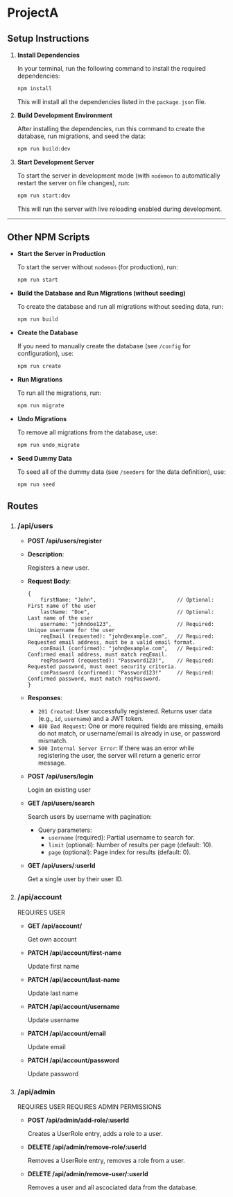 # ProjectA

## Setup Instructions

1. **Install Dependencies**

    In your terminal, run the following command to install the required dependencies:

    ```bash
    npm install
    ```

    This will install all the dependencies listed in the `package.json` file.

2. **Build Development Environment**

    After installing the dependencies, run this command to create the database, run migrations, and seed the data:

    ```bash
    npm run build:dev
    ```

3. **Start Development Server**

    To start the server in development mode (with `nodemon` to automatically restart the server on file changes), run:

    ```bash
    npm run start:dev
    ```

    This will run the server with live reloading enabled during development.

---

## Other NPM Scripts

- **Start the Server in Production**

    To start the server without `nodemon` (for production), run:

    ```bash
    npm run start
    ```

- **Build the Database and Run Migrations (without seeding)**

    To create the database and run all migrations without seeding data, run:

    ```bash
    npm run build
    ```

- **Create the Database**

    If you need to manually create the database (see `/config` for configuration), use:

    ```bash
    npm run create
    ```

- **Run Migrations**

    To run all the migrations, run:

    ```bash
    npm run migrate
    ```

- **Undo Migrations**

    To remove all migrations from the database, use:

    ```bash
    npm run undo_migrate
    ```

- **Seed Dummy Data**

    To seed all of the dummy data (see `/seeders` for the data definition), use:

    ```bash
    npm run seed
    ```

## Routes

1. ### /api/users

    - **POST /api/users/register**

    - **Description**:
    
        Registers a new user.

    - **Request Body**:

        ```
        {
            firstName: "John",                          // Optional: First name of the user
            lastName: "Doe",                            // Optional: Last name of the user
            username: "johndoe123",                     // Required: Unique username for the user
            reqEmail (requested): "john@example.com",   // Required: Requested email address, must be a valid email format.
            conEmail (confirmed): "john@example.com",   // Required: Confirmed email address, must match reqEmail.
            reqPassword (requested): "Password123!",    // Required: Requested password, must meet security criteria.
            conPassword (confirmed): "Password123!"     // Required: Confirmed password, must match reqPassword.
        }
        ```

    - **Responses**:

        - `201 Created`: User successfully registered. Returns user data (e.g., `id`, `username`) and a JWT token.
        - `400 Bad Request`: One or more required fields are missing, emails do not match, or username/email is already in use, or password mismatch.
        - `500 Internal Server Error`: If there was an error while registering the user, the server will return a generic error message.


    - **POST /api/users/login**

        Login an existing user

    - **GET /api/users/search**

        Search users by username with pagination:

        - Query parameters:
          - `username` (required): Partial username to search for.
          - `limit` (optional): Number of results per page (default: 10).
          - `page` (optional): Page index for results (default: 0).

    - **GET /api/users/:userId**

        Get a single user by their user ID.

2. ### /api/account

    REQUIRES USER

    - **GET /api/account/**

        Get own account

    - **PATCH /api/account/first-name**

        Update first name

    - **PATCH /api/account/last-name**

        Update last name

    - **PATCH /api/account/username**

        Update username

    - **PATCH /api/account/email**

        Update email

    - **PATCH /api/account/password**

        Update password

3. ### /api/admin

    REQUIRES USER
    REQUIRES ADMIN PERMISSIONS

    - **POST /api/admin/add-role/:userId**

        Creates a UserRole entry, adds a role to a user.
        
    - **DELETE /api/admin/remove-role/:userId**

        Removes a UserRole entry, removes a role from a user.

    - **DELETE /api/admin/remove-user/:userId**

        Removes a user and all ascociated data from the database.